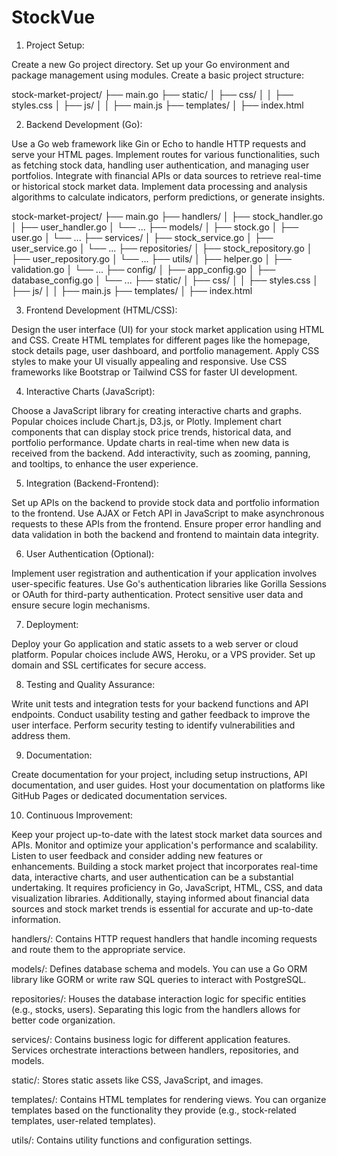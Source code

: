 # StockVue

1. Project Setup:

Create a new Go project directory.
Set up your Go environment and package management using modules.
Create a basic project structure:

stock-market-project/
    ├── main.go
    ├── static/
    │   ├── css/
    │   │   ├── styles.css
    │   ├── js/
    │   │   ├── main.js
    ├── templates/
    │   ├── index.html

2. Backend Development (Go):

Use a Go web framework like Gin or Echo to handle HTTP requests and serve your HTML pages.
Implement routes for various functionalities, such as fetching stock data, handling user authentication, and managing user portfolios.
Integrate with financial APIs or data sources to retrieve real-time or historical stock market data.
Implement data processing and analysis algorithms to calculate indicators, perform predictions, or generate insights.

stock-market-project/
    ├── main.go
    ├── handlers/
    │   ├── stock_handler.go
    │   ├── user_handler.go
    │   └── ...
    ├── models/
    │   ├── stock.go
    │   ├── user.go
    │   └── ...
    ├── services/
    │   ├── stock_service.go
    │   ├── user_service.go
    │   └── ...
    ├── repositories/
    │   ├── stock_repository.go
    │   ├── user_repository.go
    │   └── ...
    ├── utils/
    │   ├── helper.go
    │   ├── validation.go
    │   └── ...
    ├── config/
    │   ├── app_config.go
    │   ├── database_config.go
    │   └── ...
    ├── static/
    │   ├── css/
    │   │   ├── styles.css
    │   ├── js/
    │   │   ├── main.js
    ├── templates/
    │   ├── index.html

3. Frontend Development (HTML/CSS):

Design the user interface (UI) for your stock market application using HTML and CSS.
Create HTML templates for different pages like the homepage, stock details page, user dashboard, and portfolio management.
Apply CSS styles to make your UI visually appealing and responsive.
Use CSS frameworks like Bootstrap or Tailwind CSS for faster UI development.

4. Interactive Charts (JavaScript):

Choose a JavaScript library for creating interactive charts and graphs. Popular choices include Chart.js, D3.js, or Plotly.
Implement chart components that can display stock price trends, historical data, and portfolio performance.
Update charts in real-time when new data is received from the backend.
Add interactivity, such as zooming, panning, and tooltips, to enhance the user experience.

5. Integration (Backend-Frontend):

Set up APIs on the backend to provide stock data and portfolio information to the frontend.
Use AJAX or Fetch API in JavaScript to make asynchronous requests to these APIs from the frontend.
Ensure proper error handling and data validation in both the backend and frontend to maintain data integrity.

6. User Authentication (Optional):

Implement user registration and authentication if your application involves user-specific features.
Use Go's authentication libraries like Gorilla Sessions or OAuth for third-party authentication.
Protect sensitive user data and ensure secure login mechanisms.

7. Deployment:

Deploy your Go application and static assets to a web server or cloud platform. Popular choices include AWS, Heroku, or a VPS provider.
Set up domain and SSL certificates for secure access.

8. Testing and Quality Assurance:

Write unit tests and integration tests for your backend functions and API endpoints.
Conduct usability testing and gather feedback to improve the user interface.
Perform security testing to identify vulnerabilities and address them.

9. Documentation:

Create documentation for your project, including setup instructions, API documentation, and user guides.
Host your documentation on platforms like GitHub Pages or dedicated documentation services.

10. Continuous Improvement:

Keep your project up-to-date with the latest stock market data sources and APIs.
Monitor and optimize your application's performance and scalability.
Listen to user feedback and consider adding new features or enhancements.
Building a stock market project that incorporates real-time data, interactive charts, and user authentication can be a substantial undertaking. It requires proficiency in Go, JavaScript, HTML, CSS, and data visualization libraries. Additionally, staying informed about financial data sources and stock market trends is essential for accurate and up-to-date information.

handlers/: Contains HTTP request handlers that handle incoming requests and route them to the appropriate service.

models/: Defines database schema and models. You can use a Go ORM library like GORM or write raw SQL queries to interact with PostgreSQL.

repositories/: Houses the database interaction logic for specific entities (e.g., stocks, users). Separating this logic from the handlers allows for better code organization.

services/: Contains business logic for different application features. Services orchestrate interactions between handlers, repositories, and models.

static/: Stores static assets like CSS, JavaScript, and images.

templates/: Contains HTML templates for rendering views. You can organize templates based on the functionality they provide (e.g., stock-related templates, user-related templates).

utils/: Contains utility functions and configuration settings.
